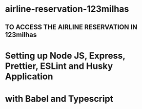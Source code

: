 # airline-reservation-123milhas
## TO ACCESS THE AIRLINE RESERVATION IN 123milhas


# Setting up Node JS, Express,  Prettier, ESLint and Husky Application
# with Babel and Typescript
